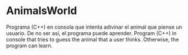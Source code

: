# AnimalsWorld
Programa (C++) en consola que intenta adivinar el animal que piense un usuario. De no ser así, el programa puede aprender.  Program (C++) in console that tries to guess the animal that a user thinks. Otherwise, the program can learn.
